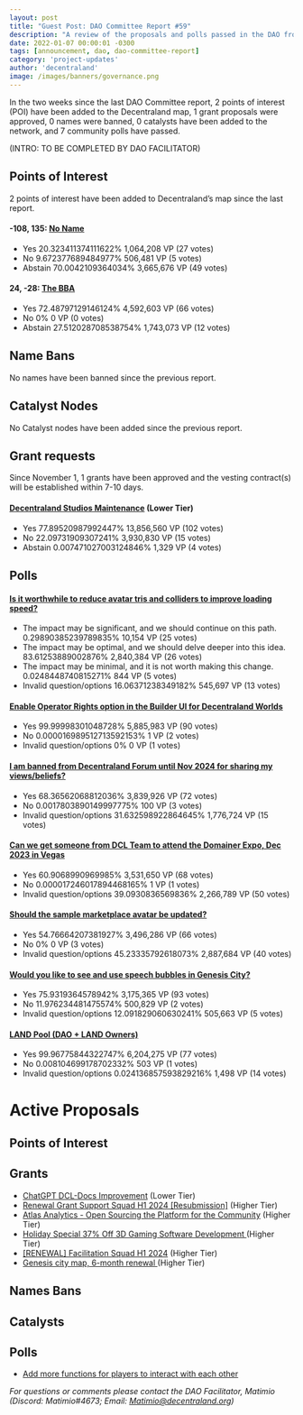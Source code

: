 ```yaml
---
layout: post
title: "Guest Post: DAO Committee Report #59"
description: "A review of the proposals and polls passed in the DAO from November 1 through November 15".
date: 2022-01-07 00:00:01 -0300
tags: [announcement, dao, dao-committee-report]
category: 'project-updates'
author: 'decentraland'
image: /images/banners/governance.png
---
```


In the two weeks since the last DAO Committee report, 2 points of interest (POI) have been added to the Decentraland map, 1 grant proposals were approved, 0 names were banned, 0 catalysts have been added to the network, and 7 community polls have passed.

(INTRO: TO BE COMPLETED BY DAO FACILITATOR)

## Points of Interest
2 points of interest have been added to Decentraland’s map since the last report.


#### -108, 135: [No Name](https://governance.decentraland.org/proposal/?id=194fd669-9296-43b5-9f53-83a704e97efb)

* Yes 20.323411374111622% 1,064,208 VP (27 votes)
* No 9.672377689484977% 506,481 VP (5 votes)
* Abstain 70.0042109364034% 3,665,676 VP (49 votes)


#### 24, -28: [The BBA](https://governance.decentraland.org/proposal/?id=66d11ed2-176d-4782-83c7-d9057c467264)

* Yes 72.48797129146124% 4,592,603 VP (66 votes)
* No 0% 0 VP (0 votes)
* Abstain 27.512028708538754% 1,743,073 VP (12 votes)


## Name Bans

No names have been banned since the previous report.

## Catalyst Nodes
No Catalyst nodes have been added since the previous report.


## Grant requests
Since November 1, 1 grants have been approved and the vesting contract(s) will be established within 7-10 days.


#### [Decentraland Studios Maintenance](https://governance.decentraland.org/proposal/?id=d85bdf8e-bdfc-47cf-b6c6-6b55f7a96d93) (Lower Tier)

* Yes 77.89520987992447% 13,856,560 VP (102 votes)
* No 22.09731909307241% 3,930,830 VP (15 votes)
* Abstain 0.007471027003124846% 1,329 VP (4 votes)


## Polls

#### [Is it worthwhile to reduce avatar tris and colliders to improve loading speed?](https://governance.decentraland.org/proposal/?id=5cf0716f-e664-4c73-b38f-1a4bb094ba44)

* The impact may be significant, and we should continue on this path. 0.29890385239789835% 10,154 VP (25 votes)
* The impact may be optimal, and we should delve deeper into this idea. 83.61253889002876% 2,840,384 VP (26 votes)
* The impact may be minimal, and it is not worth making this change. 0.0248448740815271% 844 VP (5 votes)
* Invalid question/options 16.06371238349182% 545,697 VP (13 votes)


#### [Enable Operator Rights option in the Builder UI for Decentraland Worlds](https://governance.decentraland.org/proposal/?id=575c2ecf-dd72-433e-99cb-37e77fddcff7)

* Yes 99.99998301048728% 5,885,983 VP (90 votes)
* No 0.000016989512713592153% 1 VP (2 votes)
* Invalid question/options 0% 0 VP (1 votes)


#### [I am banned from Decentraland Forum until Nov 2024 for sharing my views/beliefs?](https://governance.decentraland.org/proposal/?id=9364a234-4a73-43dd-b458-7b9c2632d51c)

* Yes 68.36562068812036% 3,839,926 VP (72 votes)
* No 0.0017803890149997775% 100 VP (3 votes)
* Invalid question/options 31.632598922864645% 1,776,724 VP (15 votes)


#### [Can we get someone from DCL Team to attend the Domainer Expo, Dec 2023 in Vegas](https://governance.decentraland.org/proposal/?id=291b37fd-04fe-4268-96d2-ac4757ae8e3c)

* Yes 60.9068990969985% 3,531,650 VP (68 votes)
* No 0.000017246017894468165% 1 VP (1 votes)
* Invalid question/options 39.0930836569836% 2,266,789 VP (50 votes)


#### [Should the sample marketplace avatar be updated?](https://governance.decentraland.org/proposal/?id=b49814cf-495c-4fcf-b882-1e07eec18a66)

* Yes 54.76664207381927% 3,496,286 VP (66 votes)
* No 0% 0 VP (3 votes)
* Invalid question/options 45.23335792618073% 2,887,684 VP (40 votes)


#### [Would you like to see and use speech bubbles in Genesis City?](https://governance.decentraland.org/proposal/?id=3eb44259-eafd-4f14-b0ef-73990188b9e3)

* Yes 75.9319364578942% 3,175,365 VP (93 votes)
* No 11.976234481475574% 500,829 VP (2 votes)
* Invalid question/options 12.091829060630241% 505,663 VP (5 votes)


#### [LAND Pool (DAO + LAND Owners)](https://governance.decentraland.org/proposal/?id=59bdfc57-e403-4a94-bb25-fca9d387b75e)

* Yes 99.96775844322747% 6,204,275 VP (77 votes)
* No 0.008104699178702332% 503 VP (1 votes)
* Invalid question/options 0.024136857593829216% 1,498 VP (14 votes)



# Active Proposals

## Points of Interest


## Grants

* [ChatGPT DCL-Docs Improvement](https://governance.decentraland.org/proposal/?id=c964129c-d517-4e3c-a564-e98cbe81d305) (Lower Tier)
* [Renewal Grant Support Squad H1 2024 [Resubmission]](https://governance.decentraland.org/proposal/?id=e2f4a6f2-2e2b-45d7-9743-71d50225af06) (Higher Tier)
* [Atlas Analytics - Open Sourcing the Platform for the Community](https://governance.decentraland.org/proposal/?id=fe85ab06-618d-4181-960d-fc32d5f0a7e1) (Higher Tier)
* [Holiday Special 37% Off 3D Gaming Software Development ](https://governance.decentraland.org/proposal/?id=c0681fa4-35c0-4afb-b803-993ef1545224) (Higher Tier)
* [[RENEWAL] Facilitation Squad H1 2024](https://governance.decentraland.org/proposal/?id=5a5c472b-0ed2-4086-b7fc-22e37b4ad39c) (Higher Tier)
* [Genesis city map, 6-month renewal ](https://governance.decentraland.org/proposal/?id=e2feb90d-36b2-4d03-b862-67fd8987436e) (Higher Tier)

## Names Bans


## Catalysts


## Polls

* [Add more functions for players to interact with each other](https://governance.decentraland.org/proposal/?id=8a0ed5c0-fa7e-474f-ba38-cedadfd79e71)

*For questions or comments please contact the DAO Facilitator, Matimio (Discord: Matimio#4673; Email: [Matimio@decentraland.org](mailto:Matimio@decentraland.org))*